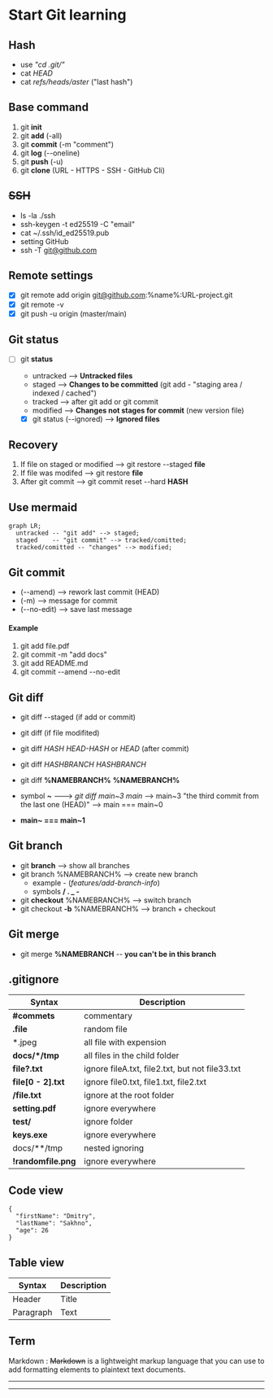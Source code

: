 # Start Git learning

## Hash 

- use *"cd .git/"*
- cat *HEAD*
- cat *refs/heads/aster* ("last hash")

## **Base command**

1. git **init**
2. git **add** (-all)
3. git **commit** (-m "comment")
4. git **log** (--oneline)
5. git **push** (-u)
6. git **clone** (URL - HTTPS - SSH - GitHub Cli)

## ~~SSH~~

- ls -la ./ssh 
- ssh-keygen -t ed25519 -C "email"
- cat ~/.ssh/id_ed25519.pub
- setting GitHub
- ssh -T git@github.com

## Remote settings 

- [x] git remote add origin git@github.com:%name%:URL-project.git
- [x] git remote -v 
- [x] git push -u origin (master/main)

## Git status

- [ ] git **status**

  * untracked --> **Untracked files**
  * staged    --> **Changes to be committed** (git add - "staging area / indexed / cached")
  * tracked   --> after git add or git commit
  * modified  --> **Changes not stages for commit** (new version file)
  - [x] git status (--ignored) --> **Ignored files**

## Recovery 

1. If file on staged or modified --> git restore --staged **file**
2. If file was modifed --> git restore **file**
3. After git commit --> git commit reset --hard **HASH**

## Use mermaid

```mermaid
graph LR;
  untracked -- "git add" --> staged;
  staged    -- "git commit" --> tracked/comitted;
  tracked/comitted -- "changes" --> modified;
```

## Git commit 

- (--amend) --> rework last commit (HEAD)
- (-m) --> message for commit
- (--no-edit) --> save last message

#### Example 
1. git add file.pdf
2. git commit -m "add docs"
3. git add README.md
4. git commit --amend --no-edit

## Git diff

- git diff --staged (if add or commit)
- git diff (if file modifited)
- git diff *HASH* *HEAD-HASH* or *HEAD* (after commit)
- git diff *HASHBRANCH* *HASHBRANCH*

- git diff **%NAMEBRANCH%** **%NAMEBRANCH%**
- symbol **~** ---> *git diff main~3 main* --> main~3 "the third commit from the last one (HEAD)" --> main === main~0
- **main~ === main~1**

## Git branch

- git **branch** --> show all branches
- git branch %NAMEBRANCH% --> create new branch
  - example - (*features/add-branch-info*)
  - symbols **/ . _ -**
- git **checkout** %NAMEBRANCH% --> switch branch
- git checkout **-b** %NAMEBRANCH% --> branch + checkout

## Git merge

- git merge **%NAMEBRANCH** -- **you can't be in this branch**

## .gitignore 

| Syntax | Description |
| ----------- | ----------- |
| **#commets** | commentary |
| **.file** | random file |
| *.jpeg | all file with expension |
| **docs/*/tmp** | all files in the child folder |
| **file?.txt** | ignore fileA.txt, file2.txt, but not file33.txt |
| **file[0 - 2].txt** | ignore file0.txt, file1.txt, file2.txt |
| **/file.txt** | ignore at the root folder |
| **setting.pdf** | ignore everywhere |
| **test/** | ignore folder |
| **keys.exe** | ignore everywhere |
| docs/**/tmp | nested ignoring |
| **!randomfile.png** | ignore everywhere |

## Code view

```
{
  "firstName": "Dmitry",
  "lastName": "Sakhno",
  "age": 26
}
```

## Table view

| Syntax | Description |
| ----------- | ----------- |
| Header | Title |
| Paragraph | Text |

## Term

Markdown
: ~~Markdown~~ is a lightweight markup language that you can use to add formatting elements to plaintext text documents.

---
---